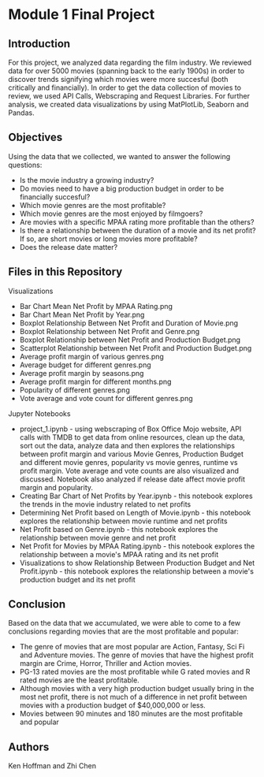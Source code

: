 # Module 1 Final Project

## Introduction

For this project, we analyzed data regarding the film industry. We reviewed data for over 5000 movies (spanning back to the early 1900s) in order to discover trends signifying which movies were more succesful (both critically and financially). In order to get the data collection of movies to review, we used API Calls, Webscraping and Request Libraries. For further analysis, we created data visualizations by using MatPlotLib, Seaborn and Pandas.   

## Objectives

Using the data that we collected, we wanted to answer the following questions:

* Is the movie industry a growing industry?
* Do movies need to have a big production budget in order to be financially succesful?
* Which movie genres are the most profitable?
* Which movie genres are the most enjoyed by filmgoers? 
* Are movies with a specific MPAA rating more profitable than the others? 
* Is there a relationship between the duration of a movie and its net profit? If so, are short movies or long movies more profitable?
* Does the release date matter?

## Files in this Repository

Visualizations
* Bar Chart Mean Net Profit by MPAA Rating.png
* Bar Chart Mean Net Profit by Year.png
* Boxplot Relationship Between Net Profit and Duration of Movie.png	
* Boxplot Relationship between Net Profit and Genre.png
* Boxplot Relationship between Net Profit and Production Budget.png
* Scatterplot Relationship between Net Profit and Production Budget.png
* Average profit margin of various genres.png
* Average budget for different genres.png
* Average profit margin by seasons.png
* Average profit margin for different months.png
* Popularity of different genres.png
* Vote average and vote count for different genres.png

Jupyter Notebooks
* project_1.ipynb - using webscraping of Box Office Mojo website, API calls with TMDB to get data from online resources, clean up the data, sort out the data, analyze data and then explores the relationships between profit margin and various Movie Genres, Production Budget and different movie genres, popularity vs movie genres, runtime vs profit margin. Vote average and vote counts are also visualized and discussed. Notebook also analyzed if release date affect movie profit margin and popularity.
* Creating Bar Chart of Net Profits by Year.ipynb - this notebook explores the trends in the movie industry related to net profits 
* Determining Net Profit based on Length of Movie.ipynb - this notebook explores the relationship between movie runtime and net profits
* Net Profit based on Genre.ipynb - this notebook explores the relationship between movie genre and net profit
* Net Profit for Movies by MPAA Rating.ipynb - this notebook explores the relationship between a movie's MPAA rating and its net profit
* Visualizations to show Relationship Between Production Budget and Net Profit.ipynb	- this notebook explores the relationship between a movie's production budget and its net profit

## Conclusion

Based on the data that we accumulated, we were able to come to a few conclusions regarding movies that are the most profitable and popular:
* The genre of movies that are most popular are Action, Fantasy, Sci Fi and Adventure movies. The genre of movies that have the highest profit margin are Crime, Horror, Thriller and Action movies. 
* PG-13 rated movies are the most profitable while G rated movies and R rated movies are the least profitable.
* Although movies with a very high production budget usually bring in the most net profit, there is not much of a difference in net profit between movies with a production budget of $40,000,000 or less.
* Movies between 90 minutes and 180 minutes are the most profitable and popular


## Authors
Ken Hoffman and Zhi Chen

